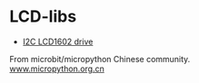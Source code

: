 # LCD-libs


* [I2C LCD1602 drive](I2C_LCD1602)

From microbit/micropython Chinese community.  
www.micropython.org.cn
